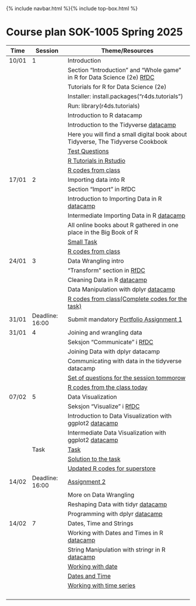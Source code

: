 {% include navbar.html %}{% include top-box.html %}
# Course plan SOK-1005 Spring 2025 

| Time           | Session           | Theme/Resources             |
|----------------|-----------------|--------------------|
|10/01   |    1     |Introduction               |
|||Section “Introduction” and “Whole game” in R for Data Science (2e) [RfDC](https://r4ds.hadley.nz/)|
|||Tutorials for R for Data Science (2e)|
|||Installer: install.packages(“r4ds.tutorials”)|
|||Run: library(r4ds.tutorials)|
|||Introduction to R datacamp|
|||Introduction to the Tidyverse [datacamp](https://www.datacamp.com/users/sign_in?redirect=http%3A%2F%2Fapp.datacamp.com%2Flearn%2Fcourses%2Ffree-introduction-to-r&dc_referrer=https%3A%2F%2Fuit-sok-1005-v24.github.io%2F)|
|||Here you will find a small digital book about Tidyverse, The Tidyverse Cookbook|
|||[Test Questions](https://github.com/uit-sok-1005-v25/uit-sok-1005-v25.github.io/blob/main/test_Questions.R)|
|||[R Tutorials in Rstudio](https://github.com/uit-sok-1005-v25/uit-sok-1005-v25.github.io/blob/main/R_codes_tutorial.R)|
|||[R codes from class](https://github.com/uit-sok-1005-v25/uit-sok-1005-v25.github.io/blob/main/R_codes_from_class.R)|
|17/01    |2          |Importing data into R             |
|||Section “Import” in RfDC|
|||Introduction to Importing Data in R [datacamp](https://www.datacamp.com/users/sign_in?redirect=http%3A%2F%2Fapp.datacamp.com%2Flearn%2Fcourses%2Ffree-introduction-to-r&dc_referrer=https%3A%2F%2Fuit-sok-1005-v24.github.io%2F)|
|||Intermediate Importing Data in R [datacamp](https://www.datacamp.com/users/sign_in?redirect=http%3A%2F%2Fapp.datacamp.com%2Flearn%2Fcourses%2Ffree-introduction-to-r&dc_referrer=https%3A%2F%2Fuit-sok-1005-v24.github.io%2F)|
|||All online books about R gathered in one place in the Big Book of R|
|||[Small Task](https://docs.google.com/document/d/1pO1gXmxr-8rRIMlgWqjWrTUmalwMwB_-dXWxyxTRgJk/edit?tab=t.0)|
|||[R codes from class](https://github.com/uit-sok-1005-v25/uit-sok-1005-v25.github.io/blob/main/Sol_small_task.R)|
24/01    |3          |	Data Wrangling intro              |
|||“Transform” section in  [RfDC](https://r4ds.hadley.nz/)|
|||Cleaning Data in R [datacamp](https://www.datacamp.com/users/sign_in?redirect=http%3A%2F%2Fapp.datacamp.com%2Flearn%2Fcourses%2Ffree-introduction-to-r&dc_referrer=https%3A%2F%2Fuit-sok-1005-v24.github.io%2F)|
|||Data Manipulation with dplyr [datacamp](https://www.datacamp.com/users/sign_in?redirect=http%3A%2F%2Fapp.datacamp.com%2Flearn%2Fcourses%2Ffree-introduction-to-r&dc_referrer=https%3A%2F%2Fuit-sok-1005-v24.github.io%2F)|
|||[R codes from class(Complete codes for the task)](https://github.com/uit-sok-1005-v25/uit-sok-1005-v25.github.io/blob/main/Sol_small_Task.R)|
|31/01|Deadline: 16:00|Submit mandatory [Portfolio Assignment 1](https://docs.google.com/document/d/1-MzRu4dsBwtIPBFWYnNz01lHbQgNWAFu4Xi_jzsHoHg/edit?tab=t.0)|
|31/01|4|Joining and wrangling data|
|||Seksjon “Communicate” i  [RfDC](https://r4ds.hadley.nz/)|
|||Joining Data with dplyr datacamp|
|||Communicating with data in the tidyverse datacamp|
|||[Set of questions for the session tommorow](https://github.com/uit-sok-1005-v25/uit-sok-1005-v25.github.io/blob/main/SOK-Questions_lecture4.R)|
|||[R codes from the class today](https://github.com/uit-sok-1005-v25/uit-sok-1005-v25.github.io/blob/main/SOK-Questions_with_solutions.R)|
|07/02|5|Data Visualization|
|||Seksjon “Visualize” i  [RfDC](https://r4ds.hadley.nz/)|
|||Introduction to Data Visualization with ggplot2 [datacamp](https://app.datacamp.com/learn/courses/data-visualization-with-ggplot2-1)|
|||Intermediate Data Visualization with ggplot2 [datacamp](https://app.datacamp.com/learn/courses/data-visualization-with-ggplot2-2)|
||Task|[Task](https://docs.google.com/document/d/15JftXNs6orZ4SZEbp19HbZJcvnp1JKlN45nUgn2K4ZM/edit?usp=sharing)|
|||[Solution to the task](https://github.com/uit-sok-1005-v25/uit-sok-1005-v25.github.io/blob/main/Task_solution.R)|
|||[Updated R codes for superstore](https://github.com/uit-sok-1005-v25/uit-sok-1005-v25.github.io/blob/main/superstore_updated.R)|
|14/02| Deadline: 16:00|[Assignment 2](https://docs.google.com/document/d/1S0Wa4DwJgMrzdGD9QQG8l-9nVQ9iIhdZ1OBxGzhewwM/edit?usp=sharing)|
|||More on Data Wrangling|
|||Reshaping Data with tidyr [datacamp](https://app.datacamp.com/learn/courses/reshaping-data-with-tidyr)|
|||Programming with dplyr [datacamp](https://app.datacamp.com/learn/courses/programming-with-dplyr)|
|14/02|7|Dates, Time and Strings|
|||Working with Dates and Times in R [datacamp](https://app.datacamp.com/learn/courses/working-with-dates-and-times-in-r)|
|||String Manipulation with stringr in R [datacamp](https://app.datacamp.com/learn/courses/string-manipulation-with-stringr-in-r)|
|||[Working with date](https://github.com/uit-sok-1005-v25/uit-sok-1005-v25.github.io/blob/main/Working_with_dates.R)|
|||[Dates and Time](https://github.com/uit-sok-1005-v25/uit-sok-1005-v25.github.io/blob/main/Dates_and_times_lubridate.R)|
|||[Working with time series](https://github.com/uit-sok-1005-v25/uit-sok-1005-v25.github.io/blob/main/Working_with_time_series.R)|
||||
||||
||||
||||
   





